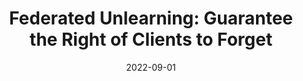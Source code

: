 ---
title: "Federated Unlearning: Guarantee the Right of Clients to Forget"
authors:
- Leijie Wu
- Song Guo
- Junxiao Wang
- Zicong Hong
- Jie Zhang
- Yaohong Ding

date: "2022-09-01"
doi: ""

# Publication type.
# 1 = Conference paper; 2 = Journal article;
# 3 = Preprint Paper; 4 = Report; 5 = Book; 6 = Book section;
# 7 = Thesis; 8 = Patent
publication_types: ["2"]

# Publication name and optional abbreviated publication name.
publication: "*IEEE Network (JCR-Q1)*"
# publication_short: "CST (JCR-Q1)"

# url_pdf: https://ieeexplore.ieee.org/abstract/document/9732420
# url_code: ''
# url_dataset: ''
# url_poster: ''
# url_project: ''
# url_slides: ''
# url_video: ''

---